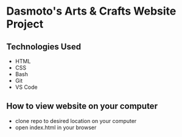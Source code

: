 # Dasmoto's Arts & Crafts Website Project

## Technologies Used
* HTML
* CSS 
* Bash
* Git
* VS Code

## How to view website on your computer
* clone repo to desired location on your computer
* open index.html in your browser